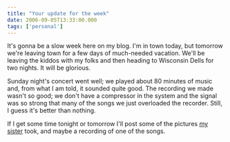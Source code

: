```yaml
---
title: "Your update for the week"
date: 2006-09-05T13:33:00.000
tags: ['personal']
---
```


It's gonna be a slow week here on my blog. I'm in town today, but tomorrow we're leaving town for a few days of much-needed vacation. We'll be leaving the kiddos with my folks and then heading to Wisconsin Dells for two nights. It will be glorious.

Sunday night's concert went well; we played about 80 minutes of music and, from what I am told, it sounded quite good. The recording we made wasn't so good; we don't have a compressor in the system and the signal was so strong that many of the songs we just overloaded the recorder. Still, I guess it's better than nothing.

If I get some time tonight or tomorrow I'll post some of the pictures [my sister](http://thehubbs.net/rebecca/) took, and maybe a recording of one of the songs.

